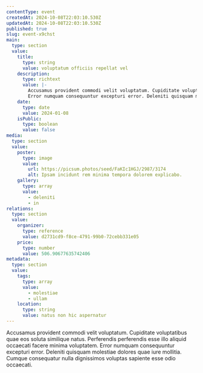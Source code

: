```yaml
---
contentType: event
createdAt: 2024-10-08T22:03:10.530Z
updatedAt: 2024-10-08T22:03:10.530Z
published: true
slug: event-x9chst
main:
  type: section
  value:
    title:
      type: string
      value: voluptatum officiis repellat vel
    description:
      type: richtext
      value: |-
        Accusamus provident commodi velit voluptatum. Cupiditate voluptatibus quae eos soluta similique natus. Perferendis perferendis esse illo aliquid occaecati facere minima voluptatem.
        Error numquam consequuntur excepturi error. Deleniti quisquam molestiae dolores quae iure mollitia. Cumque consequatur nulla dignissimos voluptas sapiente esse odio occaecati.
    date:
      type: date
      value: 2024-01-08
    isPublic:
      type: boolean
      value: false
media:
  type: section
  value:
    poster:
      type: image
      value:
        url: https://picsum.photos/seed/FaKIc1HGJ/2987/3174
        alt: Ipsam incidunt rem minima tempora dolorem explicabo.
    gallery:
      type: array
      value:
        - deleniti
        - in
relations:
  type: section
  value:
    organizer:
      type: reference
      value: d2731cd9-f8ce-4791-99b0-72cebb331e05
    price:
      type: number
      value: 506.90677635742406
metadata:
  type: section
  value:
    tags:
      type: array
      value:
        - molestiae
        - ullam
    location:
      type: string
      value: natus non hic aspernatur
---
```


Accusamus provident commodi velit voluptatum. Cupiditate voluptatibus quae eos soluta similique natus. Perferendis perferendis esse illo aliquid occaecati facere minima voluptatem.
Error numquam consequuntur excepturi error. Deleniti quisquam molestiae dolores quae iure mollitia. Cumque consequatur nulla dignissimos voluptas sapiente esse odio occaecati.